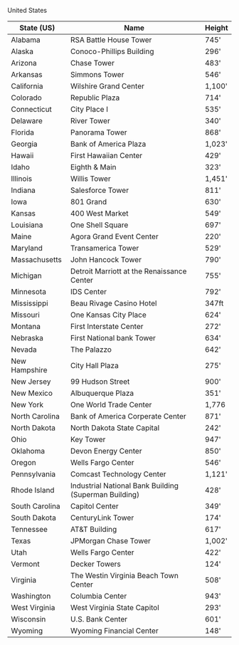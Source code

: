 United States

|State (US)|Name|Height|
|---|---|---|
Alabama | RSA Battle House Tower | 745'
Alaska | Conoco-Phillips Building | 296' 
Arizona | Chase Tower | 483' 
Arkansas | Simmons Tower | 546'
California | Wilshire Grand Center | 1,100'
Colorado | Republic Plaza | 714'
Connecticut | City Place I | 535'
Delaware | River Tower | 340'
Florida | Panorama Tower | 868'
Georgia | Bank of America Plaza | 1,023'
Hawaii | First Hawaiian Center | 429'
Idaho | Eighth & Main | 323'
Illinois | Willis Tower | 1,451'
Indiana | Salesforce Tower | 811'
Iowa | 801 Grand | 630'
Kansas | 400 West Market | 549'
Louisiana | One Shell Square | 697'
Maine | Agora Grand Event Center | 220'
Maryland | Transamerica Tower | 529'
Massachusetts | John Hancock Tower | 790'
Michigan | Detroit Marriott at the Renaissance Center | 755'
Minnesota | IDS Center | 792'
Mississippi | Beau Rivage Casino Hotel | 347ft
Missouri | One Kansas City Place | 624'
Montana | First Interstate Center | 272'
Nebraska | First National bank Tower | 634'
Nevada | The Palazzo | 642'
New Hampshire | City Hall Plaza | 275'
New Jersey | 99 Hudson Street | 900'
New Mexico | Albuquerque Plaza | 351'
New York | One World Trade Center | 1,776
North Carolina | Bank of America Corperate Center | 871'
North Dakota | North Dakota State Capital | 242'
Ohio | Key Tower | 947'
Oklahoma | Devon Energy Center | 850'
Oregon | Wells Fargo Center | 546'
Pennsylvania | Comcast Technology Center | 1,121'
Rhode Island | Industrial National Bank Building (Superman Building) | 428' 
South Carolina | Capitol Center | 349'
South Dakota | CenturyLink Tower | 174'
Tennessee | AT&T Building | 617'
Texas | JPMorgan Chase Tower | 1,002'
Utah | Wells Fargo Center | 422'
Vermont | Decker Towers | 124'
Virginia | The Westin Virginia Beach Town Center | 508'
Washington | Columbia Center | 943'
West Virginia | West Virginia State Capitol | 293'
Wisconsin | U.S. Bank Center | 601'
Wyoming | Wyoming Financial Center | 148'
